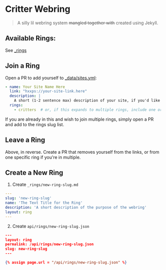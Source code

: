 # Critter Webring
> A silly lil webring system ~~mangled together with~~ created using Jekyll.

## Available Rings:

See [_rings](/_rings/)

## Join a Ring

Open a PR to add yourself to [_data/sites.yml](_data/sites.yml):

```yml
- name: Your Site Name Here
  link: "hxxps://your-site-link.here"
  description: |
    A short (1-2 sentence max) description of your site, if you'd like to include one
  rings:
    - critters  # or, if this expands to multiple rings, include one or more ring slugs here
```

If you are already in this and wish to join multiple rings, simply open a PR and add to the rings slug list.

## Leave a Ring

Above, in reverse. Create a PR that removes yourself from the links, or from one specific ring if you're in multiple.

## Create a New Ring

1. Create `_rings/new-ring-slug.md`

```yml
---
slug: 'new-ring-slug'
name: 'The Text Title for the Ring'
description: 'A short description of the purpose of the webring'
layout: ring
---
```

2. Create `api/rings/new-ring-slug.json`

```json
---
layout: ring
permalink: /api/rings/new-ring-slug.json
slug: new-ring-slug
---

{% assign page.url = "/api/rings/new-ring-slug.json" %}
```
